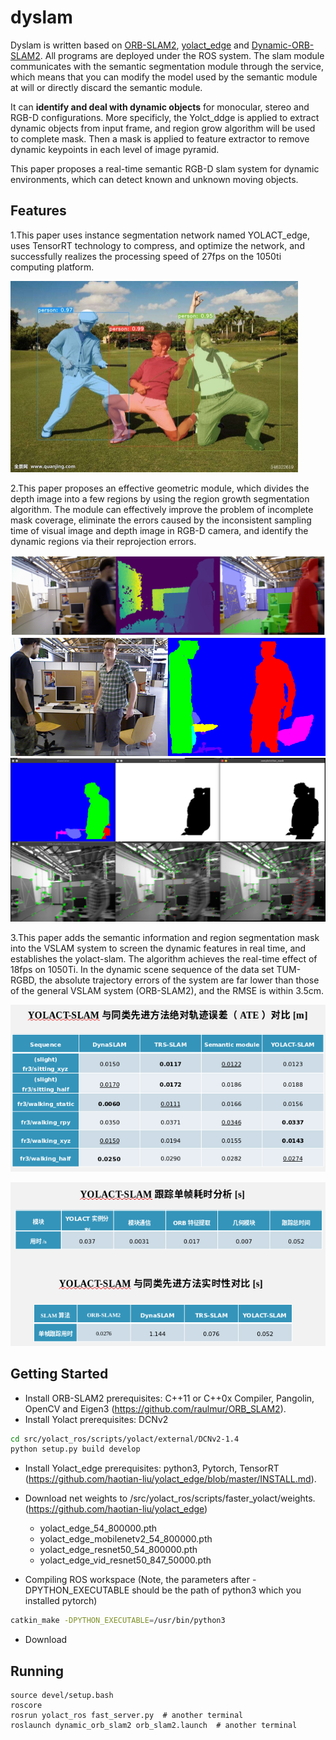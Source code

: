 # dyslam

Dyslam is written based on [ORB-SLAM2](https://github.com/raulmur/ORB_SLAM2), [yolact_edge](https://github.com/haotian-liu/yolact_edge) and [Dynamic-ORB-SLAM2](https://github.com/guanfang12/Dynamic_ORB_SLAM2). All programs are deployed under the ROS system. The slam module communicates with the semantic segmentation module through the service, which means that you can modify the model used by the semantic module at will or directly discard the semantic module.

It can **identify and deal with dynamic objects** for monocular, stereo and RGB-D configurations. More specificly, the Yolct_ddge is applied to extract dynamic objects from input frame, and region grow algorithm will be used to complete mask. Then a mask is applied to feature extractor to remove dynamic keypoints in each level of image pyramid.

This paper proposes a real-time semantic RGB-D slam system for dynamic environments, which can detect known and unknown moving objects.

## Features

1.This paper uses instance segmentation network named YOLACT_edge, uses TensorRT technology to compress, and optimize the network, and successfully realizes the processing speed of 27fps on the 1050ti computing platform. 

<img src="images/1.png" alt="image-20220826102438079" style="zoom:50%;" />

2.This paper proposes an effective geometric module, which divides the depth image into a few regions by using the region growth segmentation algorithm. The module can effectively improve the problem of incomplete mask coverage, eliminate the errors caused by the inconsistent sampling time of visual image and depth image in RGB-D camera, and identify the dynamic regions via their reprojection errors. 

<img src="images/2.png" alt="image-20220826103030581" style="zoom:80%;" />

<img src="images/3.png" alt="image-20220826102502254" style="zoom: 80%;" />

<img src="images/4png" alt="image-20220826102520429" style="zoom:80%;" />

3.This paper adds the semantic information and region segmentation mask into the VSLAM system to screen the dynamic features in real time, and establishes the yolact-slam. The algorithm achieves the real-time effect of 18fps on 1050Ti. In the dynamic scene sequence of the data set TUM-RGBD, the absolute trajectory errors of the system are far lower than those of the general VSLAM system (ORB-SLAM2), and the RMSE is within 3.5cm. 

![Screenshot from 2022-08-26 10-28-33](images/5png)

![image-20220826103003503](images/6.png)

## Getting Started

- Install ORB-SLAM2 prerequisites: C++11 or C++0x Compiler, Pangolin, OpenCV and Eigen3 (https://github.com/raulmur/ORB_SLAM2).
- Install Yolact prerequisites:   DCNv2

~~~bash
cd src/yolact_ros/scripts/yolact/external/DCNv2-1.4
python setup.py build develop
~~~

- Install Yolact_edge prerequisites: python3, Pytorch, TensorRT (https://github.com/haotian-liu/yolact_edge/blob/master/INSTALL.md).
- Download net weights to  /src/yolact_ros/scripts/faster_yolact/weights. (https://github.com/haotian-liu/yolact_edge)
  - yolact_edge_54_800000.pth
  - yolact_edge_mobilenetv2_54_800000.pth
  - yolact_edge_resnet50_54_800000.pth
  - yolact_edge_vid_resnet50_847_50000.pth

- Compiling ROS workspace (Note, the parameters after -DPYTHON_EXECUTABLE should be the path of python3 which you installed pytorch)

~~~bash
catkin_make -DPYTHON_EXECUTABLE=/usr/bin/python3
~~~

- Download 

## Running

~~~
source devel/setup.bash 
roscore
rosrun yolact_ros fast_server.py  # another terminal
roslaunch dynamic_orb_slam2 orb_slam2.launch  # another terminal
~~~

